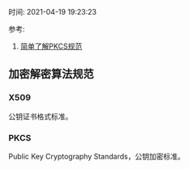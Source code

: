 时间: 2021-04-19 19:23:23

参考:

1. [简单了解PKCS规范](https://razeencheng.com/post/introduce-pkcs.html)

## 加密解密算法规范

### X509

公钥证书格式标准。

### PKCS

Public Key Cryptography Standards，公钥加密标准。